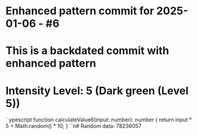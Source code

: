 ﻿# Enhanced pattern commit for 2025-01-06 - #6
# This is a backdated commit with enhanced pattern
# Intensity Level: 5 (Dark green (Level 5))
`	ypescript
function calculateValue6(input: number): number {
    return input * 5 + Math.random() * 10;
}
``n# Random data: 78236057

